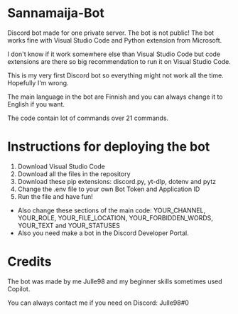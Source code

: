 # Sannamaija-Bot
Discord bot made for one private server. The bot is not public!
The bot works fine with Visual Studio Code and Python extension from Microsoft. 

I don't know if it work somewhere else than Visual Studio Code but code extensions are there so big recommendation to run it on Visual Studio Code.

This is my very first Discord bot so everything might not work all the time. Hopefully I'm wrong.

The main language in the bot are Finnish and you can always change it to English if you want.

The code contain lot of commands over 21 commands.

# Instructions for deploying the bot
1. Download Visual Studio Code
2. Download all the files in the repository
3. Download these pip extensions: discord.py, yt-dlp, dotenv and pytz 
4. Change the .env file to your own Bot Token and Application ID
5. Run the file and have fun!
- Also change these sections of the main code: YOUR_CHANNEL, YOUR_ROLE, YOUR_FILE_LOCATION, YOUR_FORBIDDEN_WORDS, YOUR_TEXT and YOUR_STATUSES
- Also you need make a bot in the Discord Developer Portal.

# Credits
The bot was made by me Julle98 and my beginner skills sometimes used Copilot.

You can always contact me if you need on Discord: Julle98#0 
